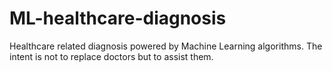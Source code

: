 # ML-healthcare-diagnosis
Healthcare related diagnosis powered by Machine Learning algorithms. The intent is not to replace doctors but to assist them.
